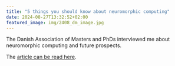 ```yaml
---
title: "5 things you should know about neuromorphic computing"
date: 2024-08-27T13:32:52+02:00
featured_image: img/2408_dm_image.jpg
---
```


The Danish Association of Masters and PhDs interviewed me about neuromorphic computing and future prospects.

The [article can be read here](https://dm.dk/digi/artikler/ai/5-ting-du-skal-vide-om-neuromorphic-computing/).
